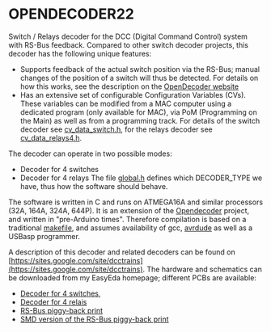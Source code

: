 # OPENDECODER22
Switch / Relays decoder for the DCC (Digital Command Control) system with RS-Bus feedback.
Compared to other switch decoder projects, this decoder has the following unique features:
* Supports feedback of the actual switch position via the RS-Bus; manual changes of the position of a switch will thus be detected. For details on how this works, see the description on the [OpenDecoder website](https://www.opendcc.de/elektronik/opendecoder/opendecoder_sw_rm_e.html)
* Has an extensive set of configurable Configuration Variables (CVs). These variables can be modified from a MAC computer using a dedicated program (only available for MAC), via PoM (Programming on the Main) as well as from a programming track. For details of the switch decoder see [cv_data_switch.h](src/cv_data_switch.h), for the relays decoder see [cv_data_relays4.h](src/cv_data_relays4.h).

The decoder can operate in two possible modes:
* Decoder for 4 switches
* Decoder for 4 relays
The file [global.h](src/global.h) defines which DECODER_TYPE we have, thus how the software should behave.

The software is written in C and runs on ATMEGA16A and similar processors (32A, 164A, 324A, 644P). 
It is an extension of the [Opendecoder](https://www.opendcc.de/index_e.html) project, and written in "pre-Arduino times". Therefore compilation is based on a traditional [makefile](src/Makefile), and assumes availability of gcc, [avrdude](https://www.nongnu.org/avrdude/) as well as a USBasp programmer.

A description of this decoder and related decoders can be found on [https://sites.google.com/site/dcctrains](https://sites.google.com/site/dcctrains).
The hardware and schematics can be downloaded from my EasyEda homepage; different PCBs are available:
* [Decoder for 4 switches](https://easyeda.com/aikopras/switch-decoder),
* [Decoder for 4 relais](https://easyeda.com/aikopras/relays-4-decoder)
* [RS-Bus piggy-back print](https://easyeda.com/aikopras/rs-bus-tht)
* [SMD version of the RS-Bus piggy-back print](https://easyeda.com/aikopras/rs-bus-smd)
